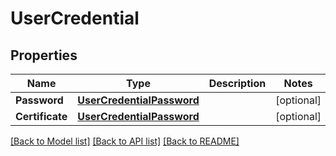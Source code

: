 # UserCredential

## Properties

Name | Type | Description | Notes
------------ | ------------- | ------------- | -------------
**Password** | [**UserCredentialPassword**](user_credential_password.md) |  | [optional] 
**Certificate** | [**UserCredentialPassword**](user_credential_password.md) |  | [optional] 

[[Back to Model list]](../README.md#documentation-for-models) [[Back to API list]](../README.md#documentation-for-api-endpoints) [[Back to README]](../README.md)


